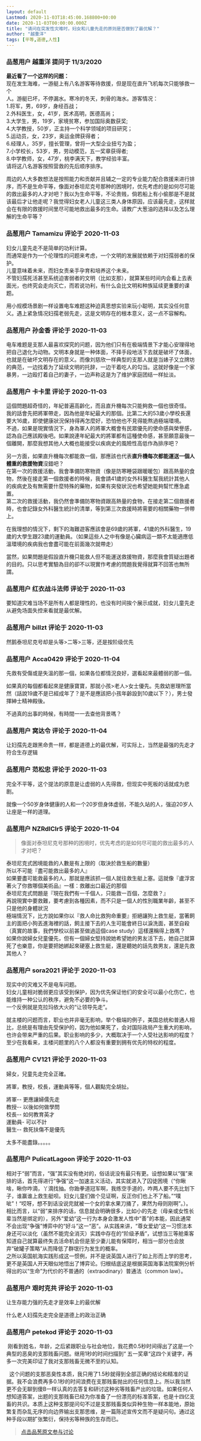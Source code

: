 ```yaml
---
layout: default
Lastmod: 2020-11-03T18:45:00.168800+00:00
date: 2020-11-03T00:00:00.000Z
title: "请问在突发性灾难时，妇女和儿童先走的原则是否做到了最优解？"
author: "越重洋"
tags: [平等,道德,人性]
---
```



### 品葱用户 **越重洋** 提问于 11/3/2020
    
**最近看了一个这样的问题：**  
现在发生海难，一游艇上有八名游客等待救援，但是现在直升飞机每次只能够救一个  
人。游艇已坏，不停漏水。寒冷的冬天，刺骨的海水。游客情况：  
1.将军，男，69岁，身经百战；  
2.外科医生，女，41岁，医术高明，医德高尚；  
3.大学生，男，19岁，家境贫寒，参加国际奥数获奖;  
4.大学教授，50岁，正主持一个科学领域的项目研究；  
5.运动员，女，23岁，奥运金牌获得者；  
6.经理人，35岁，擅长管理，曾将一大型企业扭亏为盈；  
7.小学校长，53岁，男，劳动模范，五一奖章获得者;  
8.中学教师，女，47岁，桃李满天下，教学经验丰富。  
请将这八名游客按照营救的先后顺序排序。  
  
周边的人大多数想法是按照能力和贡献并且辅之一定的专业能力配合救援来进行排序，而不是生命平等，像面对泰坦尼克号那种的困境时，优先考虑的是如何尽可能的救出最多的人才对吧？我以为生命平等，不论贵贱，倘若船上有小偷那是不是就该最后才让他走呢？我觉得妇女老人儿童这三类人身体原因，应该最先走，这样就会在有限的救援时间里尽可能地救出最多的生命。请教广大葱油的选择以及怎么理解的生命平等？
    
                

### 品葱用户 **Tamamizu** 评论于 2020-11-03
        
妇女儿童先走不是简单的功利计算。  
而通常是作为一个伦理性的问题来考虑，一个文明的发展就依赖于对妇孺弱者的保护。  
儿童意味着未来，而妇女责亲手孕育和培养这个未来。  
不管妇孺死活甚至系统迫害弱者的文明（比如支那），就算某些时间内会看上去表面光，也终究会走向灭亡，而若说功利，有什么会比文明和种族延续更重要的课题。  
  
用小规模场景剧一样设置电车难题这种迫真思想实验来玩小聪明，其实没任何意义。遇上紧急情况妇孺老弱先走，这是文明存在的根本意义，这一点不容解构。
        
                

### 品葱用户 **孙金香** 评论于 2020-11-03
        
电车难题是支那人最喜欢探究的问题，因为他们只有在极端情景下才能心安理得地把自己退化为动物。文明本身就是一种体面，不择手段地活下去就是破坏了体面，也就是在破坏文明存在的意义。而像刘慈欣一样典型的支那人就是当婊子又立牌坊的典范，一边找着为了延续文明的托辞，一边干着吃人的勾当。这就好像是一个家暴男，一边殴打着自己的妻子，一边声称这是为了维护家庭团结一样扯淡。
        
                

### 品葱用户 **卡卡里** 评论于 2020-11-03
        
這個問題超奇怪的，年紀普遍高齡化，而且直升機每次只能夠救一個也很奇怪。  
我的話會先把將軍帶走，因為他是年紀最大的那個。比第二大的53歲小學校長還要大16歲，即使健康狀況保持得再怎麼好，恐怕他也不見得能熬過極端環境。  
不過，如果是現實情況下，身為軍人的將軍大概會有民眾優先的使命感與榮譽感，認為自己應該殿後吧。如果說連年紀最大的將軍都有這種使命感，甚至願意最後一個離開，那麼我想其他人大概也能接受以疾病史的風險性高低作為排序吧？  
  
另一方面，如果直升機每次都能救一個，那應該也代表**直升機每次都能運送一個人體重的救援物資**沒錯吧？  
在第一次的救援活動，我會準備防寒物資（像是防寒睡袋跟暖暖包）跟高熱量的食物，然後在接走第一個救援者的時候，我會請41歲的女外科醫生幫我統計其他人的疾病史及有無需要什麼特殊的藥物，如果有突發狀況也希望她能夠幫忙應急處置。  
第二次的救援活動，我仍然會準備防寒物資跟高熱量的食物，在接走第二個救援者時，也會記錄女外科醫生統計的清單，等到第三次救援時將需要的相關藥物一併帶上。  
  
在我理想的情況下，剩下的海難遊客應該會是69歲的將軍，41歲的外科醫生，19歲的大學生跟23歲的運動員。（如果這些人之中有像是心臟病這一類不太能適應低溫環境的疾病我也會盡可能在前面幾次就帶走）  
  
當然，如果問題是假設直升機只能救人但不能運送救援物資，那麼我會質疑出題者的目的。只以思考實驗為目的卻不以現實作考慮的問題我覺得就算不回答也無所謂。
        
                

### 品葱用户 **红衣战斗法师** 评论于 2020-11-03
        
要知道灾难当场不是所有人都是理性的，也没有时间挨个展示成就，妇女儿童先走从避免场面失控来看就是最优解。
        
                

### 品葱用户 **billzt** 评论于 2020-11-03
        
然鹅泰坦尼克号却是头等>二等>三等，还是按阶级优先
        
                

### 品葱用户 **Acca0429** 评论于 2020-11-04
        
先救有受傷或是失溫的那一個，如果各位都情況良好，選看起來最體弱的那一個。  
  
如果真的每個都看起來是健康寶寶，那就小孩>老人>女士優先。先救幼崽理所當然（話說19歲不是已經成年了？是不是應該把小孩年齡設到10歲以下？），男士發揮紳士精神殿後。  
  
不過真的出事的時候，有時間一一去查他背景嗎？
        
                

### 品葱用户 **窝达令** 评论于 2020-11-04
        
让妇孺先走跟黑命贵一样，都是道德上的最优解，可实际上，当然是最强的先走才符合生存逻辑
        
                

### 品葱用户 **范松忠** 评论于 2020-11-03
        
完全不平等，这个提法的原意是让虚弱的人先得救，但现实中死板的话就成为悲剧。  
  
就像一个50岁身体健康的人和一个20岁但身体虚弱，不能久站的人，强迫20岁人让座是一样的道理。
        
                

### 品葱用户 **NZRdlClr5** 评论于 2020-11-04
        
> 像面对泰坦尼克号那种的困境时，优先考虑的是如何尽可能的救出最多的人才对吧？

  
泰坦尼克式困境能救的人數是有上限的（取決於救生船的數量）  
所以不可能『盡可能救出最多的人』  
如果要盡可能救最多的人，那就是應該抓一個人就往救生艇上塞。這就像『盧浮宮著火了你救哪個美術品』一樣：救離出口最近的那個  
泰坦尼克式問題是『現在我們有一千個人，只能救一百個，怎麼救？』  
再說現實中要救難，要考慮到各種因素，而不只是一個人的性別職業年齡，甚至不只是他的身體狀況  
極端情況下，比方說如果你以『救人命比救狗命重要』拒絕讓狗上救生艇，當著飼主的面把小狗丟進海裡的話，飼主接下去的人生可能會終日以淚洗面，甚至自殺（真實的故事，我們學校以前甚至做過這個case study）這樣還稱得上救嗎？  
如果你說婦女兒童優先，但有一個婦女堅持說她希望她的男友活下去，她自己就算死了也樂意，你是要把她綁起來硬塞上救生艇，還是聽她的話先救男友，還是先救其他人？
        
                

### 品葱用户 **sora2021** 评论于 2020-11-03
        
现实中的灾难又不是电车问题。  
妇女儿童相对脆弱更应该受到保护，因为优先保证他们的安全可以最小化伤亡，也能维持一种公认的秩序，避免不必要的争斗。  
一个反例就是克拉玛依大火的“让领导先走”。  
  
就主楼的问题而言，职业也并非毫无影响，举个极端的例子，美国总统和普通人相比，总统是有理由先受保护的，因为他如果死了，会对国际政局产生重大的影响，也许会带来严重的后果。职业影响的多少，大概取决于一个人受社达影响的程度？  
至少在我看来，主楼问题里的八个人都没有重要到拥有优先的特权的程度。
        
                

### 品葱用户 **CV121** 评论于 2020-11-03
        
婦女，兒童先走完全正確。  
  
將軍，教授，校長，運動員等等，個人觀點完全胡扯。  
  
將軍-- 更應讓婦儒先走  
教授-- 以後如何做學問  
校長-- 如何教育英才  
運動員- 可以不計  
醫生-- 救死扶傷不是優先  
  
太多不能盡錄。。。。。
        
                

### 品葱用户 **PulicatLagoon** 评论于 2020-11-03
        
相对于“弱”而言，“强”其实没有绝对的，俗话说没有最只有更。设想如果以“强”来排的话，首先得进行“争强”这一加速主义活动，其实就进入了囚徒困境（“你瞅啥，瞅你咋滴，丫滴找抽。你跆拳道冠军啊，我练空手道的，咋两人要不先比划下子，谁赢谁上救生艇呗。妇女儿童们做个见证啊，反正你们也上不了船。”“噗呲”！“哎呀，想不到话没说完就被一个女的拿水果刀捅了，果然为母则刚啊”。）。相比而言，以“弱”来排序的话，信息就会明确很多，比如小的先走（母亲或女性长辈当然是绑定的），另外“爱幼”这一行为本身会激发人性中“善”的本能，因此通常不会出现“争强”博弈中的“好斗”这一“恶”。从实践来讲，“尊女爱幼”这一习惯法本身还可以淡化（虽然不能完全消灭）实践中存在的“阶级矛盾”，试想当三等舱乘客知道自己就算最终失去活命机会但是至少妻儿能有保障时，相当一部分也会放弃“破罐子策略”从而降低了群氓行为发生的概率。  
之所以英国航海实践形成这一惯例，并不是说英国人进行了如上形而上学的思考，更不是英国人开天眼似地悟出了博弈论。归根结底这是根据英国海事法院案例分析得出的以“生命”为代价的不普通的（extraodinary）普通法（common law）。
        
                

### 品葱用户 **艰时克共** 评论于 2020-11-03
        
让生存能力强的先走才是效率上的最优解  
  
什么老人妇孺先走完全是道德上的政治正确
        
                

### 品葱用户 **petekod** 评论于 2020-11-03
        
 刚看到姓名，年龄，之后紧跟职业与社会地位，我花费0.5秒时间得出了这是一个典型的恶臭的支那贱畜问题。继用1秒的时间扫描到“ 五一奖章“这四个关键字，再多一次完美印证了我对支那贱畜无微不至的认知。  
  
  这个问题的支那恶臭性本质，我只用了1.5秒就得到全部正确的结论和精准的证据。我不会浪费再多0.1秒的时间浪费在支那贱畜抛出的任何信息上。所以我当然更不会无聊到傻B一样认真的去答复和研讨这种劣等贱畜产出的垃圾。如果任何人想知道答案，出题的支那贱畜已经为你准备了一份漂亮的标准答案，也是十四亿支畜的共识。本质上这种支那提问句不过是支那贱畜类似异种生物一样本能地，原始繁复而杂乱无序的向边界输出支那思维，是一篇陈述宣传文而不是疑问句。通过这种手段以期扩张繁衍，保持劣等种族的生存而已。
        
                





> [点击品葱原文参与讨论](https://pincong.rocks/question/33023)

